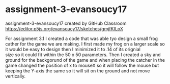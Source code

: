 # assignment-3-evansoucy17
assignment-3-evansoucy17 created by GitHub Classroom
https://editor.p5js.org/evansoucy17/sketches/gmjfKILoX

For assignment 3.1 I created a code that was able tyo design a small frog cather for the game we are making. 
I first made my frog on a larger scale so it would be easy to design then I minimized it to .14 of its orignial  
size so it could fit within the 50 x 50 parameters. Then I created a sky and ground for the backgorund of the game 
and when placing the catcher in the game changed the position of x to mouseX so it will follow the mouse but keeping 
the Y-axis the same so it will sit on the ground and not move vertically. 
